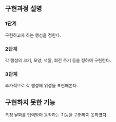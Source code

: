 ## 구현과정 설명

### 1단계
구현하고자 하는 행성을 정한다. 

### 2단계
각 행성의 크기, 모양, 색깔, 회전 주기 등을 정하여 구현한다.

### 3단계
추가적으로 각 행성에 위성을 표현해본다.

## 구현하지 못한 기능
특정 날짜를 입력받아 동작하는 기능을 구현하지 못하였다.
